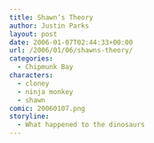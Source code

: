 ```yaml
---
title: Shawn’s Theory
author: Justin Parks
layout: post
date: 2006-01-07T02:44:33+00:00
url: /2006/01/06/shawns-theory/
categories:
  - Chipmunk Bay
characters:
  - cloney
  - ninja monkey
  - shawn
comic: 20060107.png 
storyline:
  - What happened to the dinosaurs
---
```

